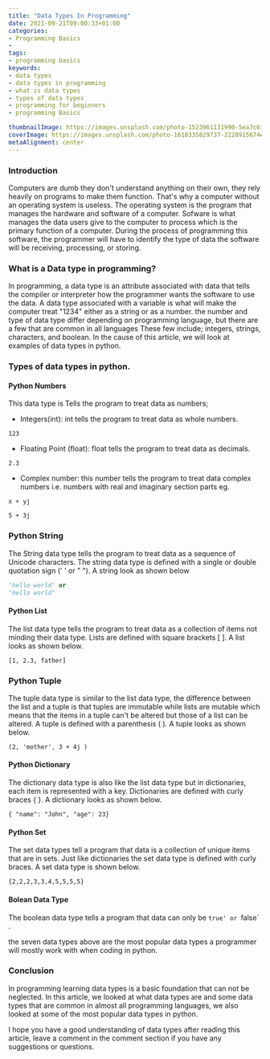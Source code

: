 ```yaml
---
title: "Data Types In Programming"
date: 2021-09-21T09:00:33+01:00
categories:
- Programming Basics
- 
tags:
- programming basics
keywords: 
- data types
- data types in programming
- what is data types 
- types of data types
- programming for beginners
- programming Basics

thumbnailImage: https://images.unsplash.com/photo-1523961131990-5ea7c61b2107?ixid=MnwxMjA3fDB8MHxwaG90by1wYWdlfHx8fGVufDB8fHx8&ixlib=rb-1.2.1&auto=format&fit=crop&w=774&q=80
coverImage: https://images.unsplash.com/photo-1618335829737-2228915674e0?ixid=MnwxMjA3fDB8MHxwaG90by1wYWdlfHx8fGVufDB8fHx8&ixlib=rb-1.2.1&auto=format&fit=crop&w=1470&q=80
metaAlignment: center
---
```


### Introduction
Computers are dumb they don't understand anything on their own, they rely heavily on programs to make them function. That's why a computer without an operating system is useless. The operating system is the program that manages the hardware and software of a computer. Sofware is what manages the data users give to the computer to process which is the primary function of a computer. During the process of programming this software, the programmer will have to identify the type of data the software will be receiving, processing, or storing.

### What is a Data type in programming?
In programming, a data type is an attribute associated with data that tells the compiler or interpreter how the programmer wants the software to use the data. A data type associated with a variable is what will make the computer treat "1234" either as a string or as a number. the number and type of data type differ depending on programming language, but there are a few that are common in all languages These few include; integers, strings, characters, and boolean. In the cause of this article, we will look at examples of data types in python.

### Types of data types in python.
#### Python Numbers
This data type is Tells the program to treat data as numbers;

- Integers(int): int tells the program to treat data as whole numbers.
```
123
```
- Floating Point (float): float tells the program to treat data as decimals.
```
2.3
```
- Complex number: this number tells the program to treat data complex numbers i.e. numbers with real and imaginary section parts eg.
```
x + yj

5 + 3j
```
### Python String
The String data type tells the program to treat data as a sequence of Unicode characters. The string data type is defined with a single or double quotation sign (' ' or " "). A string look as shown below
```python
'hello world' or
"hello world"
```
#### Python List
The list data type tells the program to treat data as a collection of items not minding their data type. Lists are defined with square brackets [ ]. A list looks as shown below.
```
[1, 2.3, father]
```
### Python Tuple
The tuple data type is similar to the list data type, the difference between the list and a tuple is that tuples are immutable while lists are mutable which means that the items in a tuple can't be altered but those of a list can be altered. A tuple is defined with a parenthesis ( ). A tuple looks as shown below.
```
(2, 'mother', 3 + 4j )
```

#### Python Dictionary
The dictionary data type is also like the list data type but in dictionaries, each item is represented with a key. Dictionaries are defined with curly braces { }. A dictionary looks as shown below.
```
{ "name": "John", "age": 23}
```
#### Python Set
The set data types tell a program that data is a collection of unique items that are in sets. Just like dictionaries the set data type is defined with curly braces. A set data type is shown below.
```
{2,2,2,3,3,4,5,5,5,5}
```
#### Bolean Data Type
The boolean data type tells a program that data can only be `true' or `false` .

the seven data types above are the most popular data types a programmer will mostly work with when coding in python.

### Conclusion 
In programming learning data types is a basic foundation that can not be neglected. In this article, we looked at what data types are and some data types that are common in almost all programming languages, we also looked at some of the most popular data types in python. 

I hope you have a good understanding of data types after reading this article, leave a comment in the comment section if you have any suggestions or questions.


